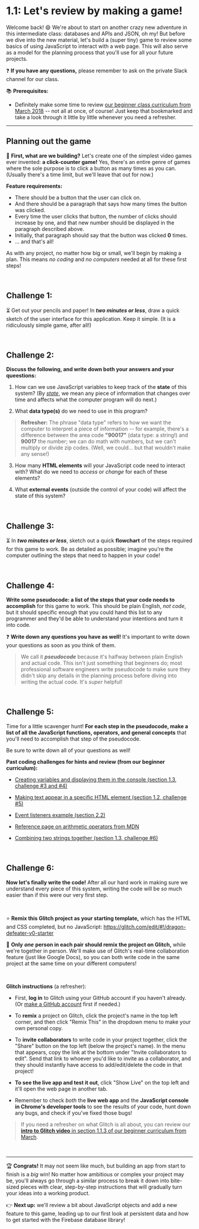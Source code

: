 # 1.1: Let's review by making a game!

Welcome back! :smile: We're about to start on another crazy new adventure in this intermediate class: databases and APIs and JSON, oh my! But before we dive into the new material, let's build a (super tiny) game to review some basics of using JavaScript to interact with a web page. This will also serve as a model for the planning process that you'll use for all your future projects.

❓ **If you have any questions,** please remember to ask on the private Slack channel for our class.

:books: **Prerequisites:**
  - Definitely make some time to review [our beginner class curriculum from March 2018](https://github.com/LearnTeachCode/intro-javascript-class/tree/march-2018) -- not all at once, of course! Just keep that bookmarked and take a look through it little by little whenever you need a refresher.

 <hr/>

## Planning out the game

:hammer: **First, what are we building?** Let's create one of the simplest video games ever invented: **a click-counter game!** Yes, there's an entire genre of games where the sole purpose is to click a button as many times as you can. (Usually there's a time limit, but we'll leave that out for now.)

**Feature requirements:**

  - There should be a button that the user can click on.
  - And there should be a paragraph that says how many times the button was clicked.
  - Every time the user clicks that button, the number of clicks should increase by one, and that new number should be displayed in the paragraph described above.
  - Initially, that paragraph should say that the button was clicked **0** times.
  - ... and that's all!

As with any project, no matter how big or small, we'll begin by making a plan. This means *no coding* and *no computers* needed at all for these first steps!

<br/>

## Challenge 1:

:hourglass_flowing_sand: Get out your pencils and paper! In ***two minutes or less***, draw a quick sketch of the user interface for this application. Keep it simple. (It is a ridiculously simple game, after all!)

<br/>

## Challenge 2:

**Discuss the following, and write down both your answers and your queestions:**

  1. How can we use JavaScript variables to keep track of the **state** of this system? (By [*state*](https://en.wikipedia.org/wiki/State_(computer_science)), we mean any piece of information that changes over time and affects what the computer program will do next.)

  2. What **data type(s)** do we need to use in this program?

  > **Refresher:** The phrase "data type" refers to how we want the computer to interpret a piece of information -- for example, there's a difference between the area code **"90017"** (data type: a string!) and **90017** the number; we can do math with numbers, but we can't multiply or divide zip codes. (Well, we could... but that wouldn't make any sense!)

  3. How many **HTML elements** will your JavaScript code need to interact with? What do we need to *access* or *change* for each of these elements?

  4. What **external events** (outside the control of your code) will affect the state of this system?

<br/>

## Challenge 3:

:hourglass_flowing_sand: In ***two minutes or less***, sketch out a quick **flowchart** of the steps required for this game to work. Be as detailed as possible; imagine you're the computer outlining the steps that need to happen in your code!

<br/>

## Challenge 4:

**Write some pseudocode: a list of the steps that your code needs to accomplish** for this game to work. This should be plain English, *not code*, but it should specific enough that you could hand this list to any programmer and they'd be able to understand your intentions and turn it into code.

:question: **Write down any questions you have as well!** It's important to write down your questions as soon as you think of them.

  > We call it ***pseudocode*** because it's halfway between plain English and actual code. This isn't just something that beginners do; most professional software engineers write pseudocode to make sure they didn't skip any details in the planning process before diving into writing the actual code. It's *super* helpful!

<br/>

## Challenge 5:

Time for a little scavenger hunt! **For each step in the pseudocode, make a list of all the JavaScript functions, operators, and general concepts** that you'll need to accomplish that step of the pseudocode.

Be sure to write down all of your questions as well!

**Past coding challenges for hints and review (from our beginner curriculum):**

  - [Creating variables and displaying them in the console (section 1.3, challenge #3 and #4)](https://github.com/LearnTeachCode/intro-javascript-class/blob/march-2018/week-1/1-3-variable-challenges.md#challenge-3)

  - [Making text appear in a specific HTML element (section 1.2, challenge #5)](https://github.com/LearnTeachCode/intro-javascript-class/blob/march-2018/week-1/1-2-dom-challenges.md#challenge-5)
  
  - [Event listeners example (section 2.2)](https://github.com/LearnTeachCode/intro-javascript-class/blob/march-2018/week-2/2-2-event-listener-challenges.md#first-an-example)
  
  - [Reference page on arithmetic operators from MDN](https://developer.mozilla.org/en-US/docs/Web/JavaScript/Reference/Operators/Arithmetic_Operators)
  
  - [Combining two strings together (section 1.3, challenge #6)](https://github.com/LearnTeachCode/intro-javascript-class/blob/march-2018/week-1/1-3-variable-challenges.md#challenge-6)

<br/>

## Challenge 6:

**Now let's finally write the code!** After all our hard work in making sure we understand every piece of this system, writing the code will be *so* much easier than if this were our very first step.

<br/>

:star: **Remix this Glitch project as your starting template,** which has the HTML and CSS completed, but no JavaScript: https://glitch.com/edit/#!/dragon-defeater-v0-starter

:pray: **Only** ***one*** **person in each pair should remix the project on Glitch,** while we're together in person. We'll make use of Glitch's real-time collaboration feature (just like Google Docs), so you can both write code in the same project at the same time on your different computers!

<br/>

**Glitch instructions** (a refresher):

  - First, **log in** to Glitch using your GitHub account if you haven't already. (Or [make a GitHub account](https://github.com/join) first if needed.)

  - To **remix** a project on Glitch, click the project's name in the top left corner, and then click "Remix This" in the dropdown menu to make your own personal copy.
  
  - To **invite collaborators** to write code in your project together, click the "Share" button on the top left (below the project's name). In the menu that appears, copy the link at the bottom under "Invite collaborators to edit". Send that link to whoever you'd like to invite as a collaborator, and they should instantly have access to add/edit/delete the code in that project!
  
  - **To see the live app and test it out**, click "Show Live" on the top left and it'll open the web page in another tab.

  - Remember to check *both* the **live web app** and the **JavaScript console in Chrome's developer tools** to see the results of your code, hunt down any bugs, and check if you've fixed those bugs!

  > If you need a refresher on what Glitch is all about, you can review our [**intro to Glitch video** in section 1.1.3 of our beginner curriculum from March](https://github.com/LearnTeachCode/intro-javascript-class/blob/march-2018/week-1/1-1-initial-tools-intro.md#113-intro-to-glitch).

<br/>

<hr/>

:trophy: **Congrats!** It may not seem like much, but building an app from start to finish is a *big* win! No matter how ambitious or complex your project may be, you'll always go through a similar process to break it down into bite-sized pieces with clear, step-by-step instructions that will gradually turn your ideas into a working product.

:point_right: **Next up:** we'll review a bit about JavaScript objects and add a new feature to this game, leading up to our first look at persistent data and how to get started with the Firebase database library!
